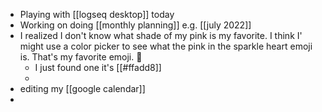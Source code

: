 - Playing with [[logseq desktop]] today
- Working on doing [[monthly planning]] e.g. [[july 2022]]
- I realized I don't know what shade of my pink is my favorite. I think I' might use a color picker to see what the pink in the sparkle heart emoji is. That's my favorite emoji. 💖
	- I just found one it's [[#ffadd8]]
	-
- editing my [[google calendar]]
-